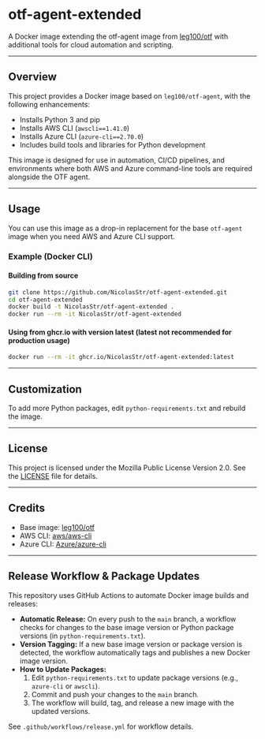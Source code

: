 # otf-agent-extended

A Docker image extending the otf-agent image from [leg100/otf](https://github.com/leg100/otf) with additional tools for cloud automation and scripting.

---

## Overview

This project provides a Docker image based on `leg100/otf-agent`, with the following enhancements:

- Installs Python 3 and pip
- Installs AWS CLI (`awscli==1.41.0`)
- Installs Azure CLI (`azure-cli==2.70.0`)
- Includes build tools and libraries for Python development

This image is designed for use in automation, CI/CD pipelines, and environments where both AWS and Azure command-line tools are required alongside the OTF agent.

---

## Usage

You can use this image as a drop-in replacement for the base `otf-agent` image when you need AWS and Azure CLI support.

### Example (Docker CLI)

#### Building from source

```sh
git clone https://github.com/NicolasStr/otf-agent-extended.git
cd otf-agent-extended
docker build -t NicolasStr/otf-agent-extended .
docker run --rm -it NicolasStr/otf-agent-extended
```

#### Using from ghcr.io with version latest (latest not recommended for production usage)

```sh
docker run --rm -it ghcr.io/NicolasStr/otf-agent-extended:latest
```

---

## Customization

To add more Python packages, edit `python-requirements.txt` and rebuild the image.

---

## License

This project is licensed under the Mozilla Public License Version 2.0. See the [LICENSE](./LICENSE) file for details.

---

## Credits

- Base image: [leg100/otf](https://github.com/leg100/otf)
- AWS CLI: [aws/aws-cli](https://github.com/aws/aws-cli)
- Azure CLI: [Azure/azure-cli](https://github.com/Azure/azure-cli)

---

## Release Workflow & Package Updates

This repository uses GitHub Actions to automate Docker image builds and releases:

- **Automatic Release:** On every push to the `main` branch, a workflow checks for changes to the base image version or Python package versions (in `python-requirements.txt`).
- **Version Tagging:** If a new base image version or package version is detected, the workflow automatically tags and publishes a new Docker image version.
- **How to Update Packages:**
  1. Edit `python-requirements.txt` to update package versions (e.g., `azure-cli` or `awscli`).
  2. Commit and push your changes to the `main` branch.
  3. The workflow will build, tag, and release a new image with the updated versions.

See `.github/workflows/release.yml` for workflow details.